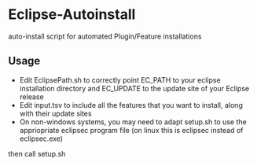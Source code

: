 Eclipse-Autoinstall
===================
auto-install script for automated Plugin/Feature installations

Usage
-----
* Edit EclipsePath.sh to correctly point EC_PATH to your eclipse installation directory and EC_UPDATE to the update site of your Eclipse release
* Edit input.tsv to include all the features that you want to install, along with their update sites
* On non-windows systems, you may need to adapt setup.sh to use the appriopriate eclipsec program file (on linux this is eclipsec instead of eclipsec.exe)

then call setup.sh
